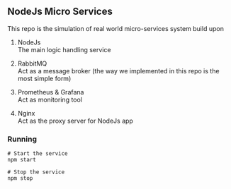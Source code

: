 ## NodeJs Micro Services

This repo is the simulation of real world micro-services system build upon

1. NodeJs  
   The main logic handling service

2. RabbitMQ  
   Act as a message broker (the way we implemented in this repo is the most simple form)

3. Prometheus & Grafana  
   Act as monitoring tool

4. Nginx  
   Act as the proxy server for NodeJs app

### Running

```
# Start the service
npm start

# Stop the service
npm stop
```
